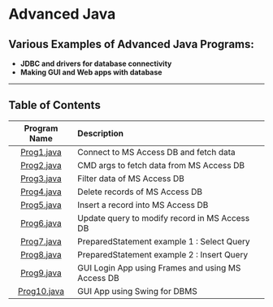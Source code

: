 # Advanced Java

## Various Examples of Advanced Java Programs:

* **JDBC and drivers for database connectivity**
* **Making  GUI and Web apps with database**

<hr>

## Table of Contents

| Program Name                     | Description                          |
| :-----------------------------:  | :--------------------------------    |
|[Prog1.java](Prog1.java)  |Connect to MS Access DB and fetch data|
|[Prog2.java](Prog2.java)  |CMD args to fetch data from MS Access DB|
|[Prog3.java](Prog3.java)  |Filter data of MS Access DB|
|[Prog4.java](Prog4.java)  |Delete records of MS Access DB|
|[Prog5.java](Prog5.java)  |Insert a record into MS Access DB|
|[Prog6.java](Prog6.java)  |Update query to modify record in MS Access DB|
|[Prog7.java](Prog7.java)  |PreparedStatement example 1 : Select Query|
|[Prog8.java](Prog8.java)  |PreparedStatement example 2 : Insert Query|
|[Prog9.java](Prog9.java)  |GUI Login App using Frames and using MS Access DB|
|[Prog10.java](Prog10.java)  |GUI App using Swing for DBMS|

